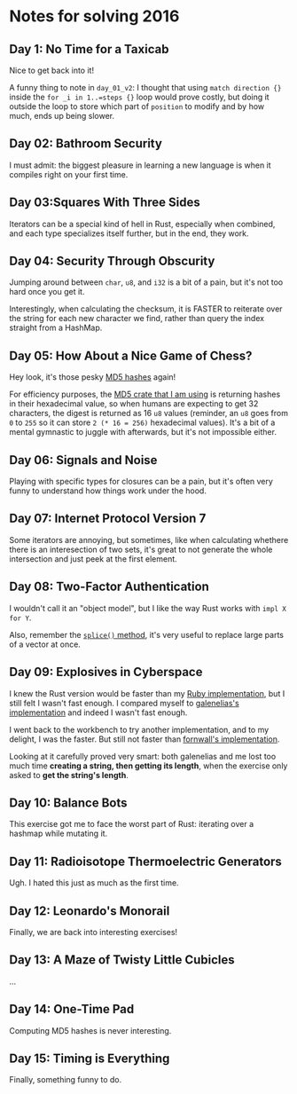 # Notes for solving 2016
## Day 1: No Time for a Taxicab

Nice to get back into it!

A funny thing to note in `day_01_v2`: I thought that using `match direction {}` inside the `for _i in 1..=steps {}` loop would prove costly, but doing it outside the loop to store which part of `position` to modify and by how much, ends up being slower.

## Day 02: Bathroom Security

I must admit: the biggest pleasure in learning a new language is when it compiles right on your first time.

## Day 03:Squares With Three Sides

Iterators can be a special kind of hell in Rust, especially when combined, and each type specializes itself further, but in the end, they work.

## Day 04: Security Through Obscurity

Jumping around between `char`, `u8`, and `i32` is a bit of a pain, but it's not too hard once you get it.

Interestingly, when calculating the checksum, it is FASTER to reiterate over the string for each new character we find, rather than query the index straight from a HashMap.

## Day 05: How About a Nice Game of Chess?

Hey look, it's those pesky [MD5 hashes](https://en.wikipedia.org/wiki/MD5) again!

For efficiency purposes, the [MD5 crate that I am using](https://crates.io/crates/md-5) is returning hashes in their hexadecimal value, so when humans are expecting to get 32 characters, the digest is returned as 16 `u8` values (reminder, an `u8` goes from `0` to `255` so it can store `2 (* 16 = 256)` hexadecimal values). It's a bit of a mental gymnastic to juggle with afterwards, but it's not impossible either.

## Day 06: Signals and Noise

Playing with specific types for closures can be a pain, but it's often very funny to understand how things work under the hood.

## Day 07: Internet Protocol Version 7

Some iterators are annoying, but sometimes, like when calculating whethere there is an interesection of two sets, it's great to not generate the whole intersection and just peek at the first element.

## Day 08: Two-Factor Authentication

I wouldn't call it an "object model", but I like the way Rust works with `impl X for Y`.

Also, remember the [`splice()` method](https://doc.rust-lang.org/std/vec/struct.Vec.html#method.splice), it's very useful to replace large parts of a vector at once.

## Day 09: Explosives in Cyberspace

I knew the Rust version would be faster than my [Ruby implementation](https://github.com/joshleaves/advent-rb/blob/master/year_2016/day_09.rb), but I still felt I wasn't fast enough. I compared myself to [galenelias's implementation](https://github.com/galenelias/AdventOfCode_2016/blob/master/src/Day9/mod.rs) and indeed I wasn't fast enough.

I went back to the workbench to try another implementation, and to my delight, I was the faster. But still not faster than [fornwall's implementation](https://github.com/fornwall/advent-of-code/blob/main/crates/core/src/year2016/day09.rs).

Looking at it carefully proved very smart: both galenelias and me lost too much time **creating a string, then getting its length**, when the exercise only asked to **get the string's length**.

## Day 10: Balance Bots

This exercise got me to face the worst part of Rust: iterating over a hashmap while mutating it.

## Day 11: Radioisotope Thermoelectric Generators

Ugh. I hated this just as much as the first time.

## Day 12: Leonardo's Monorail

Finally, we are back into interesting exercises!

## Day 13: A Maze of Twisty Little Cubicles

...

## Day 14: One-Time Pad

Computing MD5 hashes is never interesting.

## Day 15: Timing is Everything

Finally, something funny to do.
